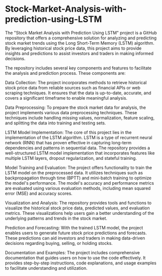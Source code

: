 # Stock-Market-Analysis-with-prediction-using-LSTM
The "Stock Market Analysis with Prediction Using LSTM" project is a GitHub repository that offers a comprehensive solution for analyzing and predicting stock market trends using the Long Short-Term Memory (LSTM) algorithm. By leveraging historical stock price data, this project aims to provide insights and predictions to assist investors and traders in making informed decisions.

The repository includes several key components and features to facilitate the analysis and prediction process. These components are:

Data Collection: The project incorporates methods to retrieve historical stock price data from reliable sources such as financial APIs or web scraping techniques. It ensures that the data is up-to-date, accurate, and covers a significant timeframe to enable meaningful analysis.

Data Preprocessing: To prepare the stock market data for analysis, the project implements various data preprocessing techniques. These techniques include handling missing values, normalization, feature scaling, and splitting the data into training and testing sets.

LSTM Model Implementation: The core of this project lies in the implementation of the LSTM algorithm. LSTM is a type of recurrent neural network (RNN) that has proven effective in capturing long-term dependencies and patterns in sequential data. The repository provides a well-structured LSTM model implementation that incorporates features like multiple LSTM layers, dropout regularization, and stateful training.

Model Training and Evaluation: The project offers functionality to train the LSTM model on the preprocessed data. It utilizes techniques such as backpropagation through time (BPTT) and mini-batch training to optimize the model's performance. The model's accuracy and performance metrics are evaluated using various evaluation methods, including mean squared error (MSE) and accuracy scores.

Visualization and Analysis: The repository provides tools and functions to visualize the historical stock price data, predicted values, and evaluation metrics. These visualizations help users gain a better understanding of the underlying patterns and trends in the stock market.

Prediction and Forecasting: With the trained LSTM model, the project enables users to generate future stock price predictions and forecasts. These predictions can aid investors and traders in making data-driven decisions regarding buying, selling, or holding stocks.

Documentation and Examples: The project includes comprehensive documentation that guides users on how to use the code effectively. It provides step-by-step instructions, code explanations, and usage examples to facilitate understanding and utilization.
